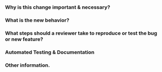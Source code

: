 ### Why is this change important & necessary?
<!-- Include any github issue that is fixed/closed using "Fixes #<number>" or "Closes #<number>" syntax.  
Alternately write "Partially addresses #<number>" or "Related to #<number>" as appropriate. -->

### What is the new behavior?
<!-- Include before & after screenshots/videos if the user interface has changed. -->

### What steps should a reviewer take to reproduce or test the bug or new feature?

### Automated Testing & Documentation
<!-- Is this feature sufficiently tested by unit tests and end-to-end tests?  
If this PR does not add/update the necessary automated tests, write a new github issue and link it below.  
Link related PRs or new github issue to update documentation. -->

### Other information.
<!-- Is this a breaking change?  
Does this PR include migrations to update existing installations?  
Are there security concerns with this PR? -->
